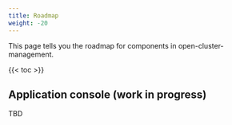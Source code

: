```yaml
---
title: Roadmap
weight: -20
---
```


This page tells you the roadmap for components in open-cluster-management.

<!-- spellchecker-disable -->

{{< toc >}}

<!-- spellchecker-enable -->

## Application console (work in progress)

TBD
